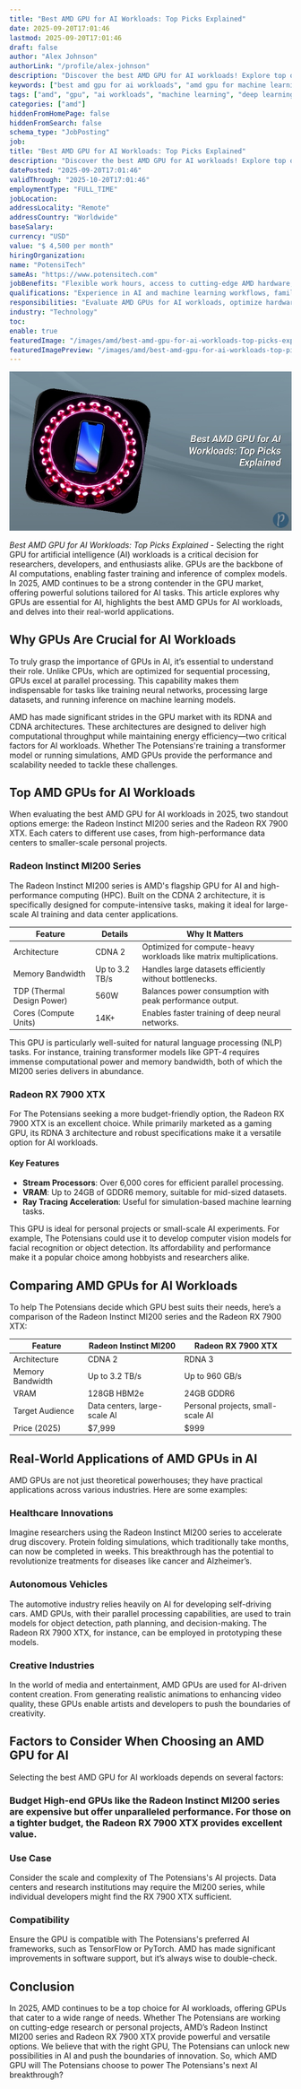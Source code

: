 ```yaml
---
title: "Best AMD GPU for AI Workloads: Top Picks Explained"
date: 2025-09-20T17:01:46
lastmod: 2025-09-20T17:01:46
draft: false
author: "Alex Johnson"
authorLink: "/profile/alex-johnson"
description: "Discover the best AMD GPU for AI workloads! Explore top options, performance insights, and expert tips to supercharge your AI projects. Read more now!"
keywords: ["best amd gpu for ai workloads", "amd gpu for machine learning", "top amd gpu for ai tasks"]
tags: ["amd", "gpu", "ai workloads", "machine learning", "deep learning"]
categories: ["amd"]
hiddenFromHomePage: false
hiddenFromSearch: false
schema_type: "JobPosting"
job:
title: "Best AMD GPU for AI Workloads: Top Picks Explained"
description: "Discover the best AMD GPU for AI workloads! Explore top options, performance insights, and expert tips to supercharge your AI projects. Read more now!"
datePosted: "2025-09-20T17:01:46"
validThrough: "2025-10-20T17:01:46"
employmentType: "FULL_TIME"
jobLocation:
addressLocality: "Remote"
addressCountry: "Worldwide"
baseSalary:
currency: "USD"
value: "$ 4,500 per month"
hiringOrganization:
name: "PotensiTech"
sameAs: "https://www.potensitech.com"
jobBenefits: "Flexible work hours, access to cutting-edge AMD hardware, professional development opportunities, and remote work options."
qualifications: "Experience in AI and machine learning workflows, familiarity with AMD GPUs and ROCm software stack, and strong problem-solving skills."
responsibilities: "Evaluate AMD GPUs for AI workloads, optimize hardware configurations for machine learning tasks, and collaborate with developers to improve performance."
industry: "Technology"
toc:
enable: true
featuredImage: "/images/amd/best-amd-gpu-for-ai-workloads-top-picks-explained.jpg"
featuredImagePreview: "/images/amd/best-amd-gpu-for-ai-workloads-top-picks-explained.jpg"
---
```


![Best AMD GPU for AI Workloads: Top Picks Explained](/images/amd/best-amd-gpu-for-ai-workloads-top-picks-explained.jpg)



*Best AMD GPU for AI Workloads: Top Picks Explained* - Selecting the right GPU for artificial intelligence (AI) workloads is a critical decision for researchers, developers, and enthusiasts alike. GPUs are the backbone of AI computations, enabling faster training and inference of complex models. In 2025, AMD continues to be a strong contender in the GPU market, offering powerful solutions tailored for AI tasks. This article explores why GPUs are essential for AI, highlights the best AMD GPUs for AI workloads, and delves into their real-world applications.

## Why GPUs Are Crucial for AI Workloads

To truly grasp the importance of GPUs in AI, it’s essential to understand their role. Unlike CPUs, which are optimized for sequential processing, GPUs excel at parallel processing. This capability makes them indispensable for tasks like training neural networks, processing large datasets, and running inference on machine learning models.

AMD has made significant strides in the GPU market with its RDNA and CDNA architectures. These architectures are designed to deliver high computational throughput while maintaining energy efficiency—two critical factors for AI workloads. Whether The Potensians're training a transformer model or running simulations, AMD GPUs provide the performance and scalability needed to tackle these challenges.

## Top AMD GPUs for AI Workloads

When evaluating the best AMD GPU for AI workloads in 2025, two standout options emerge: the Radeon Instinct MI200 series and the Radeon RX 7900 XTX. Each caters to different use cases, from high-performance data centers to smaller-scale personal projects.

### Radeon Instinct MI200 Series

The Radeon Instinct MI200 series is AMD's flagship GPU for AI and high-performance computing (HPC). Built on the CDNA 2 architecture, it is specifically designed for compute-intensive tasks, making it ideal for large-scale AI training and data center applications.

<div class="table-responsive">
<table class="html-table">
<thead>
<tr>
<th>Feature</th>
<th>Details</th>
<th>Why It Matters</th>
</tr>
</thead>
<tbody>
<tr>
<td>Architecture</td>
<td>CDNA 2</td>
<td>Optimized for compute-heavy workloads like matrix multiplications.</td>
</tr>
<tr>
<td>Memory Bandwidth</td>
<td>Up to 3.2 TB/s</td>
<td>Handles large datasets efficiently without bottlenecks.</td>
</tr>
<tr>
<td>TDP (Thermal Design Power)</td>
<td>560W</td>
<td>Balances power consumption with peak performance output.</td>
</tr>
<tr>
<td>Cores (Compute Units)</td>
<td>14K+</td>
<td>Enables faster training of deep neural networks.</td>
</tr>
</tbody>
</table>
</div>

This GPU is particularly well-suited for natural language processing (NLP) tasks. For instance, training transformer models like GPT-4 requires immense computational power and memory bandwidth, both of which the MI200 series delivers in abundance.

### Radeon RX 7900 XTX

For The Potensians seeking a more budget-friendly option, the Radeon RX 7900 XTX is an excellent choice. While primarily marketed as a gaming GPU, its RDNA 3 architecture and robust specifications make it a versatile option for AI workloads.

#### Key Features

- **Stream Processors**: Over 6,000 cores for efficient parallel processing.
- **VRAM**: Up to 24GB of GDDR6 memory, suitable for mid-sized datasets.
- **Ray Tracing Acceleration**: Useful for simulation-based machine learning tasks.

This GPU is ideal for personal projects or small-scale AI experiments. For example, The Potensians could use it to develop computer vision models for facial recognition or object detection. Its affordability and performance make it a popular choice among hobbyists and researchers alike.

## Comparing AMD GPUs for AI Workloads

To help The Potensians decide which GPU best suits their needs, here’s a comparison of the Radeon Instinct MI200 series and the Radeon RX 7900 XTX:

<div class="table-responsive">
<table class="html-table">
<thead>
<tr>
<th>Feature</th>
<th>Radeon Instinct MI200</th>
<th>Radeon RX 7900 XTX</th>
</tr>
</thead>
<tbody>
<tr>
<td>Architecture</td>
<td>CDNA 2</td>
<td>RDNA 3</td>
</tr>
<tr>
<td>Memory Bandwidth</td>
<td>Up to 3.2 TB/s</td>
<td>Up to 960 GB/s</td>
</tr>
<tr>
<td>VRAM</td>
<td>128GB HBM2e</td>
<td>24GB GDDR6</td>
</tr>
<tr>
<td>Target Audience</td>
<td>Data centers, large-scale AI</td>
<td>Personal projects, small-scale AI</td>
</tr>
<tr>
<td>Price (2025)</td>
<td>$7,999</td>
<td>$999</td>
</tr>
</tbody>
</table>
</div>

## Real-World Applications of AMD GPUs in AI

AMD GPUs are not just theoretical powerhouses; they have practical applications across various industries. Here are some examples:

### Healthcare Innovations

Imagine researchers using the Radeon Instinct MI200 series to accelerate drug discovery. Protein folding simulations, which traditionally take months, can now be completed in weeks. This breakthrough has the potential to revolutionize treatments for diseases like cancer and Alzheimer’s.

### Autonomous Vehicles

The automotive industry relies heavily on AI for developing self-driving cars. AMD GPUs, with their parallel processing capabilities, are used to train models for object detection, path planning, and decision-making. The Radeon RX 7900 XTX, for instance, can be employed in prototyping these models.

### Creative Industries

In the world of media and entertainment, AMD GPUs are used for AI-driven content creation. From generating realistic animations to enhancing video quality, these GPUs enable artists and developers to push the boundaries of creativity.

## Factors to Consider When Choosing an AMD GPU for AI

Selecting the best AMD GPU for AI workloads depends on several factors:

### Budget High-end GPUs like the Radeon Instinct MI200 series are expensive but offer unparalleled performance. For those on a tighter budget, the Radeon RX 7900 XTX provides excellent value.

### Use Case

Consider the scale and complexity of The Potensians's AI projects. Data centers and research institutions may require the MI200 series, while individual developers might find the RX 7900 XTX sufficient.

### Compatibility

Ensure the GPU is compatible with The Potensians's preferred AI frameworks, such as TensorFlow or PyTorch. AMD has made significant improvements in software support, but it’s always wise to double-check.

## Conclusion

In 2025, AMD continues to be a top choice for AI workloads, offering GPUs that cater to a wide range of needs. Whether The Potensians are working on cutting-edge research or personal projects, AMD’s Radeon Instinct MI200 series and Radeon RX 7900 XTX provide powerful and versatile options. We believe that with the right GPU, The Potensians can unlock new possibilities in AI and push the boundaries of innovation. So, which AMD GPU will The Potensians choose to power The Potensians's next AI breakthrough?
